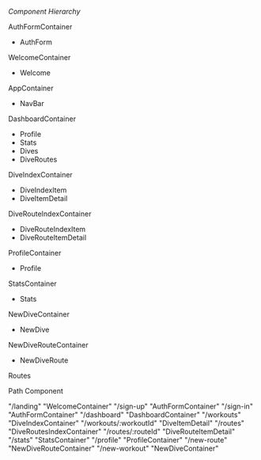 *Component Hierarchy*

AuthFormContainer
- AuthForm

WelcomeContainer
- Welcome

AppContainer
- NavBar

DashboardContainer
- Profile
- Stats
- Dives
- DiveRoutes

DiveIndexContainer
- DiveIndexItem
- DiveItemDetail

DiveRouteIndexContainer
- DiveRouteIndexItem
- DiveRouteItemDetail

ProfileContainer
- Profile

StatsContainer
- Stats

NewDiveContainer
- NewDive

NewDiveRouteContainer
- NewDiveRoute



Routes

Path	                                         Component

"/landing"	                               "WelcomeContainer"
"/sign-up"	                               "AuthFormContainer"
"/sign-in"	                               "AuthFormContainer"
"/dashboard"                               "DashboardContainer"
"/workouts"	                               "DiveIndexContainer"
"/workouts/:workoutId"	                   "DiveItemDetail"
"/routes"	                                 "DiveRoutesIndexContainer"
"/routes/:routeId"	                       "DiveRouteItemDetail"
"/stats"	                                 "StatsContainer"
"/profile"	                               "ProfileContainer"
"/new-route"	                             "NewDiveRouteContainer"
"/new-workout"	                           "NewDiveContainer"

